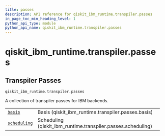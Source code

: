 ```yaml
---
title: passes
description: API reference for qiskit_ibm_runtime.transpiler.passes
in_page_toc_min_heading_level: 1
python_api_type: module
python_api_name: qiskit_ibm_runtime.transpiler.passes
---
```


<span id="module-qiskit_ibm_runtime.transpiler.passes" />

<span id="qiskit-ibm-runtime-transpiler-passes" />

# qiskit\_ibm\_runtime.transpiler.passes

<span id="transpiler-passes-qiskit-ibm-runtime-transpiler-passes" />

## Transpiler Passes

<span id="module-qiskit_ibm_runtime.transpiler.passes" />

`qiskit_ibm_runtime.transpiler.passes`

A collection of transpiler passes for IBM backends.

|                                                                                                                                                                          |                                                                |
| ------------------------------------------------------------------------------------------------------------------------------------------------------------------------ | -------------------------------------------------------------- |
| [`basis`](qiskit_ibm_runtime.transpiler.passes.basis#module-qiskit_ibm_runtime.transpiler.passes.basis "qiskit_ibm_runtime.transpiler.passes.basis")                     | Basis (qiskit\_ibm\_runtime.transpiler.passes.basis)           |
| [`scheduling`](qiskit_ibm_runtime.transpiler.passes.scheduling#module-qiskit_ibm_runtime.transpiler.passes.scheduling "qiskit_ibm_runtime.transpiler.passes.scheduling") | Scheduling (qiskit\_ibm\_runtime.transpiler.passes.scheduling) |

